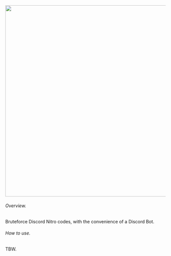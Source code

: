 ## <img src="https://github.com/kolour/dnb/blob/master/discordbrute.png" width="600">
###### Overview.
Bruteforce Discord Nitro codes, with the convenience of a Discord Bot.
###### How to use.
TBW.
